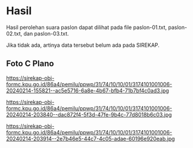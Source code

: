 # Hasil

Hasil perolehan suara paslon dapat dilihat pada file paslon-01.txt, paslon-02.txt, dan paslon-03.txt.

Jika tidak ada, artinya data tersebut belum ada pada SIREKAP.

## Foto C Plano

https://sirekap-obj-formc.kpu.go.id/86a4/pemilu/ppwp/31/74/10/10/01/3174101001006-20240214-155821--ac5e5716-6a8e-4b67-bfb4-71b7bf4c0ad3.jpg

https://sirekap-obj-formc.kpu.go.id/86a4/pemilu/ppwp/31/74/10/10/01/3174101001006-20240214-203840--dac872f4-5f3d-47fe-9b4c-77d8018b6c03.jpg

https://sirekap-obj-formc.kpu.go.id/86a4/pemilu/ppwp/31/74/10/10/01/3174101001006-20240214-203914--2e7b46e5-44c7-4c05-adae-60196e920eab.jpg
